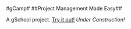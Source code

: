 #gCamp#
##Project Management Made Easy##

A gSchool project.
[Try it out!](https://infinite-plateau-2773.herokuapp.com/)
_Under Construction!_
